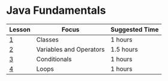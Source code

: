 # Java Fundamentals

| Lesson                           | Focus                   | Suggested Time |
| -------------------------------- | ----------------------- | -------------- |
| [1](./01_classes.md)             | Classes                 | 1 hours        |
| [2](./02_variables_operators.md) | Variables and Operators | 1.5 hours      |
| [3](./03_conditionals.md)        | Conditionals            | 1 hours        |
| [4](./04_loops.md)               | Loops                   | 1 hours        |
